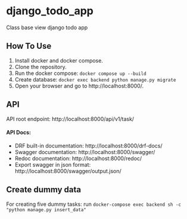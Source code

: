 # django_todo_app
Class base view django todo app

## How To Use
1. Install docker and docker compose.
2. Clone the repository.
3. Run the docker compose: `docker compose up --build` 
4. Create database: `docker exec backend python manage.py migrate`
5. Open your browser and go to http://localhost:8000/.

## API
API root endpoint: http://localhost:8000/api/v1/task/
#### API Docs:
- DRF built-in documentation: http://localhost:8000/drf-docs/
- Swagger documentation: http://localhost:8000/swagger/
- Redoc documentation: http://localhost:8000/redoc/
- Export swagger in json format: http://localhost:8000/swagger/output.json/

## Create dummy data
For creating five dummy tasks:
run `docker-compose exec backend sh -c "python manage.py insert_data"`
